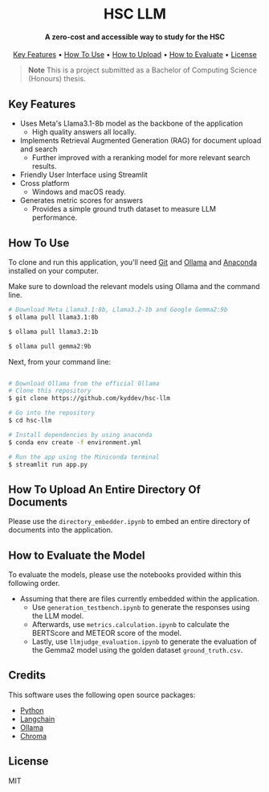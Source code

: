 
<h1 align="center">
  HSC LLM
  <br>
</h1>

<h4 align="center">A zero-cost and accessible way to study for the HSC</h4>

<p align="center">
  <a href="#key-features">Key Features</a> •
  <a href="#how-to-use">How To Use</a> •
  <a href="#how-to-upload-an-entire-directory-of-documents">How to Upload</a> •
  <a href="#how-to-evaluate-the-model">How to Evaluate</a> •
  <a href="#license">License</a>
</p>

<!-- ![screenshot](https://raw.githubusercontent.com/amitmerchant1990/electron-markdownify/master/app/img/markdownify.gif) -->

> **Note**
> This is a project submitted as a Bachelor of Computing Science (Honours) thesis. 

## Key Features

* Uses Meta's Llama3.1-8b model as the backbone of the application
  - High quality answers all locally. 
* Implements Retrieval Augmented Generation (RAG) for document upload and search
  - Further improved with a reranking model for more relevant search results. 
* Friendly User Interface using Streamlit
* Cross platform
  - Windows and macOS ready.
* Generates metric scores for answers 
  - Provides a simple ground truth dataset to measure LLM performance. 

## How To Use

To clone and run this application, you'll need [Git](https://git-scm.com) and [Ollama](https://ollama.com/) and [Anaconda](https://www.anaconda.com/download/) installed on your computer. 

Make sure to download the relevant models using Ollama and the command line.

```bash
# Download Meta Llama3.1:8b, Llama3.2-1b and Google Gemma2:9b
$ ollama pull llama3.1:8b

$ ollama pull llama3.2:1b

$ ollama pull gemma2:9b

```

Next, from your command line:

```bash

# Download Ollama from the official Ollama
# Clone this repository
$ git clone https://github.com/kyddev/hsc-llm

# Go into the repository
$ cd hsc-llm

# Install dependencies by using anaconda 
$ conda env create -f environment.yml

# Run the app using the Miniconda terminal
$ streamlit run app.py
```

## How To Upload An Entire Directory Of Documents

Please use the `directory_embedder.ipynb` to embed an entire directory of documents into the application.

## How to Evaluate the Model

To evaluate the models, please use the notebooks provided within this following order.


* Assuming that there are files currently embedded within the application.
    - Use `generation_testbench.ipynb` to generate the responses using the LLM model.
    - Afterwards, use `metrics.calculation.ipynb` to calculate the BERTScore and METEOR score of the model.
    - Lastly, use `llmjudge_evaluation.ipynb` to generate the evaluation of the Gemma2 model using the golden dataset `ground_truth.csv`. 


## Credits

This software uses the following open source packages:

- [Python](https://www.python.org/)
- [Langchain](https://www.langchain.com/)
- [Ollama](https://ollama.com/)
- [Chroma](https://www.trychroma.com/)

## License

MIT



